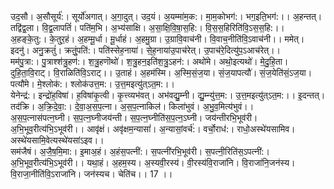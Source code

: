 

  
उद॒सौ। अ॒सौसूर्य॑:। सूर्यो॑अगात्। अ॒गा॒दुत्। उद॒यं। अ॒यम्मा॑म॒क:। मा॒म॒कोभग॑:। भग॒इति॒भग॑:।। अ॒हन्तत्। तद्वि॑द्व॒ला। वि॒द्व॒लापतिं॑। पति॑म॒भि। अ॒भ्य॑साक्षि। अ॒सा॒क्षि॒वि॒षा॒स॒हि:। वि॒स॒स॒हिरिति॑वि॒ऽस॒स॒हि:।।  
अ॒हङ्के॒तु:। के॒तुर॒हं। अ॒हम्मू॒र्धा। मू॒र्धाहं। अ॒हमु॒ग्रा। उ॒ग्रावि॒वाच॑नी। वि॒वाच॒नीति॑वि॒ऽवाच॑नी।। ममेत्। इदनु॑। अनु॒क्रतुं॑। क्रतुं॒पति॑:। पति॑स्सेह॒नाया॑। से॒ह॒नाया॑उ॒पाच॑रेत्। उ॒पाच॑रे॒दित्यु॑प॒ऽआच॑रेत्।।  
मम॑पु॒त्रा:। पु॒त्राश्श॑त्रु॒हण॑:। श॒त्रु॒हणॊथो॑। श॒त्रु॒हन॒इति॑श॒त्रु॒ऽहन॑:। अथो॑मे। अथो॒इत्यथो॑। मे॒दु॒हि॒ता। दुहि॒ता॒वि॒राट्। वि॒राळिति॑वि॒ऽराट्।। उ॒ताहं। अ॒हम॑स्मि। अ॒स्मि॒सं॒ज॒या। सं॒ज॒यापत्यौ॑। सं॒ज॒येति॑सं॒ऽज॒या। पत्यौ॑मे। मे॒श्लोक॑:। श्लोक॑उत्त॒म:। उ॒त्त॒मइत्यु॑त्ऽत॒म:।।  
येनेन्द्र॑:। इन्द्रो॑ह॒विषा॑। ह॒विषा॑कृ॒त्वी। कृ॒त्त्व्यभ॑वत्। अभ॑वद्यु॒म्नी। द्यु॒म्न्यु॑त्त॒म:। उ॒त्त॒मइत्यु॑त्ऽत॒म:।। इ॒दन्तत्। तद॑क्रि। अ॒क्रि॒दे॒वा॒:। दे॒वा॒अ॒स॒प॒त्ना। अ॒स॒प॒त्नाकिल॑। किला॑भुवं। अ॒भु॒व॒मित्य॑भुवं।।  
अ॒स॒प॒त्नास॑पत्न॒घ्नी। स॒प॒त्न॒घ्नीजय॑न्ती। स॒प॒त्न॒घ्नीति॑स॒प॒त्न॒ऽघ्नी। जय॑न्तीरभि॒भूव॑री। अ॒भि॒भूव॒रीत्य॑भि॒ऽभूव॑री।। आवृ॑क्षं। अवृ॑क्षम॒न्यासां॑। अ॒न्यासां॒वर्च॑:। वर्चो॒राध॑:। राधो॒अस्थे॑यसामिव। अस्थे॑यसामि॒वेत्यस्थे॑यसांऽइव।।  
सम॑जैषं। अ॒जै॒ष॒मि॒मा:। इ॒माअ॒हं। अ॒हंस॒पत्नी॑:। स॒पत्नी॑रभि॒भूव॑री। स॒पत्नी॒रिति॑स॒ऽपत्नी॑:। अ॒भि॒भूव॒रीत्य॑भि॒ऽभूव॑री।। यथा॒हं। अ॒हम॒स्य। अ॒स्यवी॒रस्य॑। वी॒रस्य॑वि॒राजा॑नि। वि॒राजा॑नि॒जन॑स्य। वि॒राजा॒नीति॑वि॒ऽराजा॑नि। जन॑स्यच। चेति॑च।। 17 ।।  
